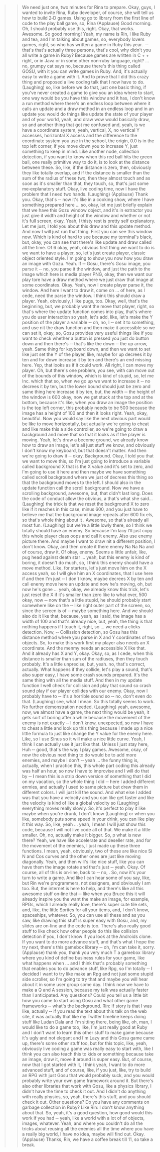 >> We need just one, two minutes for Rina to prepare.
>> Okay, guys, I wanted to invite Rina, Ruby developer, of course, she will tell us how to build 2‑D games. Using go to library from the first line of code to the play ball game, so, Rina (Applause)
>> Good morning. Oh, I should probably use this, right. Okay, that works. Awesome. So good morning! Yeah, my name is Rin, I like Ruby and tea, and I'm talking about games, so, everybody lovers games, right, so who has written a game in Ruby this year.  ‑‑ that's that's actually three persons, that's cool, why didn't you all write a game in Ruby?  Because games are written in C + + right, or in Java or in some other non‑ruby language, right?  ... no, grumpy cat says no, because there's this thing called GOSU, with it you can write games in Ruby. And, it's actually easy to write a game with it. And to prove that I did this crazy thing and proposed a live coding talk that I now have to do. (Laughing) so, like before we do that, just one basic thing, if you've never created a game to give you an idea where to start, one way would be you have this window and it has, I don't know a run method where there's an endless loop between where it calls an update and a draw method in an endless loop and in an update you would do things like update the state of your player and of your world, yeah, and draw wow would basically draw, so and another thing that got me confused and, yeah, is we have a coordinate system, yeah, vertical, X, no vertical Y accesses, horizontal X access and the difference to the coordinate system you use in the school, the origin, 0.0 is in the top left corner, if you move down you to increase Y, just something to keep in mind. Like another node, collection detection, if you want to know when this red ball hits the green ball, one really primitive way to do it, is to look at the distance between these. So, like, if the distance is zero, then, obviously they like totally overlap, and if the distance is smaller than the sum of the radius of these two, then they almost touch and as soon as it's smaller than that, they touch, so, that's just some me‑explanatory stuff. Okay, live coding time, now I have the problem that I need two hands. (Laughing) (Applause)
>> Thank you. Okay, that's ‑‑ now it's like in a cooking show, where I have something prepared here ... so, okay, let me just briefly explain that we have this Gozu window object, and it's in extractor you just give it width and height of the window and whether or not it's full screen, okay. Yeah, I thisty rest is pretty self explanatory. Let me just, I told you about this draw and this update method. And now I will just run that thing. First you can see this window now. Which is kind of hard to see because my terminal's black, but, okay, you can see that there's like update and draw called all the time. Of 6 okay, yeah, obvious first thing we want to do is we want to have a player, so, let's just create player, classic object oriented style. I'm going to show you now how you draw an image with Gozu. Yeah. If ‑‑ Gosu, there's Gosu image, you parse it ‑‑ no, you parse it the window, and just the path to the image which here is media player PNG, okay, then we want our play tore have a draw method where we just draw that image at some coordinates. Okay. Yeah, now I create player parse it, the window. And here I want to draw it, come on ... of here, as I cede, need the parse the window.  I think this should draw a player. Yeah, obviously, I like pugs, too. Okay, well, that's the beginning, but, we probably want the move that player, right, so that's where the update function comes into play, that's where you do user interaction so yeah, let's add, like, let's make the Y position of the player a variable ‑‑ oh, no, I ‑‑ set it to something, and use nit the draw function and then make it accessible so we can set it, okay, so, Gosu provides very useful things like if you want to check whether a button is pressed you just do button down and then there's ‑‑ that's like the down ‑‑ the up arrow, yeah. Same thing for keyboard down, and then we want to set like just set the Y of the player, like, maybe for up decrees it by ten and for down increase it by ten and there's an end missing here. Yep, that looks as if it could work. All right, I can move my player. Oh, but there's one problem, you see, with can move out of the bounds of this window, which is kind of stupid, so, let me Inc. which that so, when we go up we want to increase it ‑‑ no decrees it by ten, but the lower bound should just be zero and same thing here increase it by ten, but, the width ‑‑ the height of the window is 600 okay, now we get stuck at the top and at the bottom, because it's like, when you draw an image the position is the top left corner, this probably needs to be 500 because the image has a height of 100 and then it looks right. Yeah, okay, beautiful. Now you would say like the next obvious part would be like to move horizontally, but actually we're going to cheat and like make this a side controller, so we're going to draw a background and move that so that it looks as if the player is moving. Yeah, let's draw a become ground, we already know how to draw an image, let's all just stuff we know, and obviously I don't know my keyboard, but that doesn't matter. And then we're going to draw it ‑‑ okay. Background. Okay, I told you that we want to move this, so I'm just going to introduce a variable called background X that is the X value and it's set to zero, and I'm going to use it here and then maybe we have something called scroll background where we just of decrees this thing so that the background moves to the left. I should also in the update function call the scroll background. Now we have a scrolling background, awesome, but, that didn't last long. Does the code of conduct allow the obvious, a that's what she said... (Laughing) the trick is that we reset the background X to zero like if it reaches in this case, minus 600, and you just have to believe me that the background image repeats after 600 fix els, so that's whole thing about it . Awesome, so that's already all most fun. (Laughing) but we're a little lowly there, so I think we totally should have an enemy. So because I'm lacy I'll just copy this whole player class oops and call it enemy. Also use enemy picture there. And maybe I want to draw nit a different position, I don't know. Okay, and then create it there enemy Na Na Na and of course, draw it. Of okay, enemy. Seems a little unfair, like, pug head against death star ... yeah, but this enemy is kind of boring, it doesn't do much, so, I think this enemy should have a move method. Like, for starters, let's just move him on the X access yeah, so I will give him an X coordinates, that I use here if and then I'm just ‑‑ I don't know, maybe decrees X by ten and call enemy move here an update and now he's moving, oh, but now he's gone ... yeah, okay, we already know this trick, let's just reset the X if it's smaller than zero like to what ever, 500
okay, now ‑‑ now that's a little stupid, he should probably start somewhere like on the ‑‑ like right outer part of the screen, so, since the screen is of ‑‑ maybe something here. And we should also do it like that, because, yeah, as I said, the image has a width of 100 and that's already nice, but, yeah, the thing is that nothing happens if I touch it, right, so ... we need a clicks detection. Now, ‑‑ Collission detection, so Gosu has this distance method where you parse in X and Y coordinates of two objects. So, to make this work first my player also needs an X coordinate. And the menmy needs an accessible X like that. And it already has X and Y, okay. Okay, so, as I cede, when this distance is smaller than sum of the radiuses, then they touch probably. It's a little unprecise, but, yeah. no, that's correct, actually. What happens if they collide, let's play a sound, that's also super easy, I have some crash sounds prepared. It's the same thing with all the media stuff. And then in my update function I well check for collision and play that sound so crash sound play if our player collides with our enemy. Okay, now I probably have to ‑‑ it's a horrible sound so ‑‑ no, don't even do that. (Laughing) see, what I mean. So this totally seems to work. No further demonstration needed. (Laughing) yeah, awesome, now, we almost have a game, the next thing would be yeah, it gets sort of boring after a while because the movement of the enemy is not exactly ‑‑ I don't know, unexpected, so now I have to cheat a little and look up this thing because I made up a nice little formula to just like change the Y value for the enemy here. Like, so I use Sinus so it will make a nice little curve. Yeah, I think I can actually use it just like that. Unless I just stay here, Huh ‑‑ good, that's the way I play games. Awesome, okay, of now the obvious next thing to do would be to add more enemies, and maybe I don't ‑‑ yeah ... the funny thing is, actually, when I practice this, this whole part coding this already was half an hour, so now I have to improvise and I will do that by ‑‑ I mean this is a strip down version of something that I did on my vacation, so the whole thing I did ‑‑ here I added different enmies, and actually I used to same picture but drew them in different colors.  I will just kill the sound. And what else I added was that you have a velocity and you can like get faster and like the velocity is kind of like a global velocity so (Laughing) everything moves really slowly. So, it's perfect to play it like maybe when you're drunk, I don't know (Laughing) or when you like, somebody puts some speed in your drink, you can like play it this way. So, like, yeah ... yeah, I mean I will just show this code, because I will not live code all of that. We make it a little smaller. Oh, no, actually make it bigger. So, p what is new there?  Yeah, we have like accelerate and deseller rate, and for the movement of the enemies, I just made up these three functions.  I mean, yeah, obviously, two of these are like nice Si N and Cos curves and the other ones are just like moving diagonally. Yeah, and then will's like nice stuff, like you can have them the image rotate and that's just ‑‑ yeah. Okay. Of course, all of this is on‑line, back to ‑‑ no, . So, now it's your turn to write a game. And like I can hear some of you say, like, but Rin we're programmers, not designers, and obviously I am too. But, the internet is here to help, and there's like all this awesome stuff on‑line that ‑‑ like when you Bruce this it will already inspire you the want the make an image, for example, RPGs, which I already really love, there's super cute tile sets, and, like, the little Sprites for all your items, and, I don't know, spaceships, whatever. So, you can use all these and as you saw, like drawing this stuff is super easy with Gosu, and, my slides are on‑line and the code is too. There's also really good stuff to like check how other people do this like collision detection if you, I don't know if you look at the Androids clone. If you want to do more advance stuff, and that's what I hope the try next, there's this gamebox library ‑‑ oh, I'm can take it, sorry. (Applause) thank you, thank you very much T a gamebox library where you kind of define business rules for your game, like what happens when ... and I think that's probably something that enables you to do advance stuff, like Rpg, so I'm totally ‑‑ I decided I want to try like make an Rpg and not just some stupid side scroller, so I'm going to try that and maybe you will hear about it in some user group some day.  I think now we have to make a Q and A session, because my talk was actually faster than I anticipated. Any questions?
>> Could you tell us a little bit how you came to start using Gosu and what other game frameworks ‑‑ what's the background.
>> Rin:  If story is that I was like, actually ‑‑ if you read the text about this talk on the web site, it was actually that like my Twitter timeline keeps doing stuff like Ludan Dala and I'm sitting there, being like, oh, man, I would like to do a game too, like, I'm just really good at Ruby and I don't want to learn this other stuff to make game because it's ugly and not elegant and I'm Lazy and this Gosu game came up, there's some other stuff too, but for this topic, like, yeah, obviously live coding a game was really easy to start with, like I think you can also teach this to kids or something because take an image, draw it, move it around is super easy. But, of course, now that I got started with it, I think yeah, I want to do more advanced stuff, and of course, like, if you just, like, try to build an RPG with just Gosu that would probably suck, and you would probably write your own game framework around it. But there's also other libraries that work with Gosu, like a physics library, I didn't have the time to check it out. And I didn't do anything with really physics, so, yeah, there's this stuff, and you should check it out.
>> Other questions?
>> Do you have any comments on garbage collection in Ruby?  Like
>> Rin:  I don't know anything about that. So, yeah, it's a good question, how good would this work if you had ‑‑ yeah, like a world with a lot of of objects, images, whatever. Yeah, and where you couldn't do all the tricks about reusing all the enemies all the time where you have a really big world, I have no idea, maybe will find out. Okay.  (Applause)
>> Thanks, Rin, we have a coffee break till 11, so take a break.

